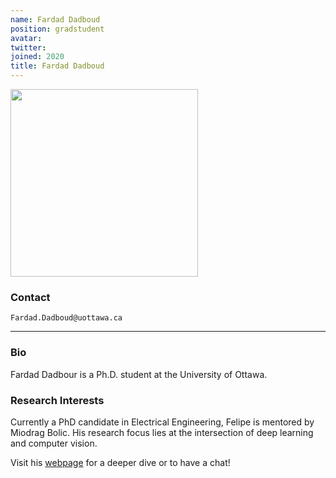 ```yaml
---
name: Fardad Dadboud
position: gradstudent
avatar:
twitter:
joined: 2020
title: Fardad Dadboud
---
```


<img width="300" src="{{site.baseurl}}/images/people/{{page.avatar}}" data-action="zoom">

### Contact

<i class="fa fa-envelope-o"></i>  `Fardad.Dadboud@uottawa.ca`<br>

<hr>

### Bio

Fardad Dadbour is a Ph.D. student at the University of Ottawa.

### Research Interests

Currently a PhD candidate in Electrical Engineering, Felipe is mentored by Miodrag Bolic. His research focus lies at the intersection of deep learning and computer vision.


Visit his [webpage]() for a deeper dive or to have a chat!
